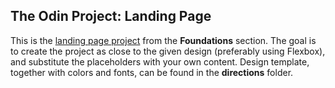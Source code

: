 ## The Odin Project: Landing Page 
This is the [landing page project](https://www.theodinproject.com/paths/foundations/courses/foundations/lessons/landing-page) 
from the **Foundations** section.
The goal is to create the project as close to the given design (preferably using Flexbox), and substitute
the placeholders with your own content.
Design template, together with colors and fonts, can be found in the **directions** folder.

